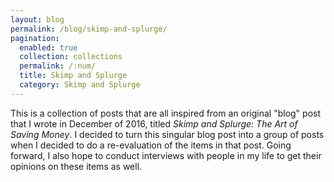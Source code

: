 ```yaml
---
layout: blog
permalink: /blog/skimp-and-splurge/
pagination:
  enabled: true
  collection: collections
  permalink: /:num/
  title: Skimp and Splurge
  category: Skimp and Splurge
---
```


This is a collection of posts that are all inspired from an original "blog" post that I wrote in December of 2016, titled _Skimp and Splurge: The Art of Saving Money_. I decided to turn this singular blog post into a group of posts when I decided to do a re-evaluation of the items in that post. Going forward, I also hope to conduct interviews with people in my life to get their opinions on these items as well.
